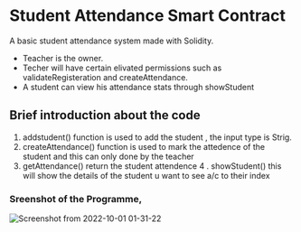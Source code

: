 # Student Attendance Smart Contract 
A basic student attendance system made with Solidity.

* Teacher is the owner.
* Techer will have certain elivated permissions such as validateRegisteration and createAttendance.
* A student can view his attendance stats through showStudent


## Brief introduction about the code 
 
 1. addstudent() function is used to add the student ,  the input type is Strig.
 2. createAttendance() function is used to mark the attedence of  the student  and this can only done by the teacher 
 3. getAttendance()  return the student attendence 
 4 . showStudent() this will show the details of the student u want to see a/c to their index
 
 ### Sreenshot of the Programme, 
 ![Screenshot from 2022-10-01 01-31-22](https://user-images.githubusercontent.com/105157723/193347605-2bfa1c78-37cf-4e57-adce-38935e54ce64.png)
